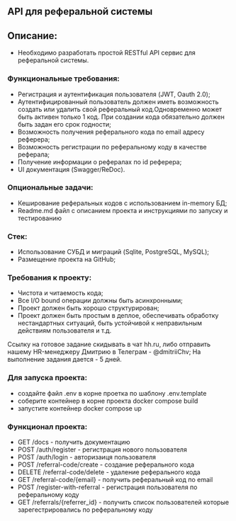 ## API для реферальной системы
	 	 	 	
## Описание:
- Необходимо разработать простой RESTful API сервис для реферальной системы.

### Функциональные требования:
- Регистрация и аутентификация пользователя (JWT, Oauth 	2.0);
- Аутентифицированный 	пользователь должен иметь возможность 	создать или удалить свой реферальный код.Одновременно может быть активен только 1 код. При создании кода обязательно 	должен быть задан его срок годности;
- Возможность получения реферального кода по email адресу реферера;
- Возможность регистрации по реферальному коду в 	качестве реферала;
- Получение 	информации о рефералах по id реферера;
- UI документация (Swagger/ReDoc).

### Опциональные задачи:
- Кеширование реферальных кодов с использованием in-memory БД;
- Readme.md файл с описанием проекта и инструкциями по запуску и тестированию

### Стек:
- Использование СУБД и миграций (Sqlite, PostgreSQL, MySQL);
- Размещение проекта на GitHub;

### Требования к проекту:
- Чистота и читаемость кода;
- Все I/O bound операции должны быть асинхронными;
- Проект должен быть хорошо структурирован;
- Проект должен быть простым в деплое, обеспечивать 	обработку нестандартных ситуаций, быть устойчивой к неправильным действиям 	пользователя и т.д.

Ссылку на готовое задание скидывать в чат hh.ru, либо отправить нашему HR-менеджеру Дмитрию в Телеграм - @dmitriiChv;
На выполнение задания дается - 5 дней.

### Для запуска проекта:
- создайте файл .env в корне проетка по шаблону .env.template
- соберите контейнер в корне проекта docker compose build
- запустите контейнер docker compose up

### Функционал проекта:
- GET /docs - получить документацию
- POST /auth/register - регистрация нового пользователя
- POST /auth/login - авторизаиця пользователя
- POST /referral-code/create - создание реферального кода
- DELETE /referral-code/delete - удаление реферального кода
- GET /referral-code/{email} - получить реферальный код по email
- POST /register-with-referral - регистрация пользователя по реферальному коду
- GET /referrals/{referrer_id} - получить список пользователей которые зарегестрировались по реферальному коду

